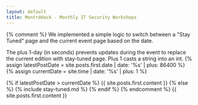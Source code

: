 ```yaml
---
layout: default
title: MontréHack - Monthly IT Security Workshops
---
```

{% comment %}
We implemented a simple logic to switch between a "Stay Tuned" page and the
current event page based on the date.

The plus 1-day (in seconds) prevents updates during the event to replace the
current edition with stay-tuned page. Plus 1 casts a string into an int.
{% assign latestPostDate = site.posts.first.date | date: '%s' | plus: 86400 %}
{% assign currentDate = site.time | date: '%s' | plus: 1 %}

{% if latestPostDate > currentDate %}
  {{ site.posts.first.content }}
{% else %}
  {% include stay-tuned.md %}
{% endif %}
{% endcomment %}
{{ site.posts.first.content }}
